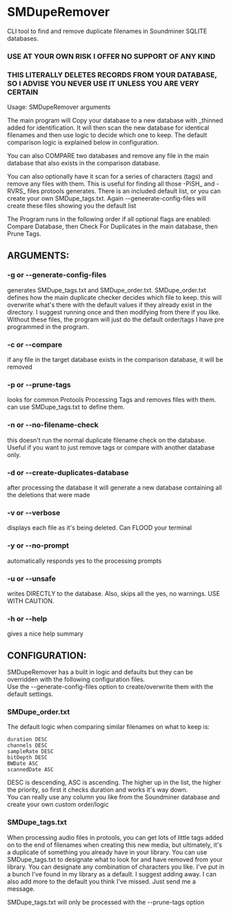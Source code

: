 # SMDupeRemover
 CLI tool to find and remove duplicate filenames in Soundminer SQLITE databases.  

### USE AT YOUR OWN RISK I OFFER NO SUPPORT OF ANY KIND
### THIS LITERALLY DELETES RECORDS FROM YOUR DATABASE, SO I ADVISE YOU NEVER USE IT UNLESS YOU ARE VERY CERTAIN

Usage: 
    SMDupeRemover <database> arguments

The main program will Copy your database to a new database with _thinned added for identification.  It will then scan the new database for identical filenames and then use logic to decide which one to keep.
The default comparison logic is explained below in configuration.  

You can also COMPARE two databases and remove any file in the main database that also exists in the comparison database.  

You can also optionally have it scan for a series of characters (tags) and remove any files with them.  This is useful for finding all those -PiSH_ and -RVRS_ files protools generates.  There is an included default list, or you can create your own SMDupe_tags.txt.  Again --geneerate-config-files will create these files showing you the default list

The Program runs in the following order if all optional flags are enabled:  
  Compare Database, then Check For Duplicates in the main database, then Prune Tags.


## ARGUMENTS:

### -g or --generate-config-files
generates SMDupe_tags.txt and SMDupe_order.txt. SMDupe_order.txt defines how the main duplicate checker decides which file to keep.  this will overwrite what's there with the default values if they already exist in the directory.  I suggest running once and then modifying from there if you like.  Without these files, the program will just do the default order/tags I have pre programmed in the program.

### -c or --compare <database2>
if any file in the target database exists in the comparison database, it will be removed

### -p or --prune-tags
looks for common Protools Processing Tags and removes files with them.  can use SMDupe_tags.txt to define them.

### -n or --no-filename-check
this doesn't run the normal duplicate filename check on the database.  Useful if you want to just remove tags or compare with another database only.

### -d or --create-duplicates-database
after processing the database it will generate a new database containing all the deletions that were made

### -v or --verbose
displays each file as it's being deleted.  Can FLOOD your terminal

### -y or --no-prompt
automatically responds yes to the processing prompts

### -u or --unsafe
writes DIRECTLY to the database.  Also, skips all the yes, no warnings.  USE WITH CAUTION.

### -h or --help
gives a nice help summary

## CONFIGURATION:
SMDupeRemover has a built in logic and defaults but they can be overridden with the following configuration files.  
Use the --generate-config-files option to create/overwrite them with the default settings.

### SMDupe_order.txt

The default logic when comparing similar filenames on what to keep is:  

    duration DESC  
    channels DESC  
    sampleRate DESC  
    bitDepth DESC  
    BWDate ASC  
    scannedDate ASC  

DESC is descending, ASC is ascending. The higher up in the list, the higher the priority, so first it checks duration and works it's way down.  
You can really use any column you like from the Soundminer database and create your own custom order/logic

### SMDupe_tags.txt
When processing audio files in protools, you can get lots of little tags added on to the end of filenames when creating this new media, but ultimately, it's a duplicate of something you already have in your library.  You can use SMDupe_tags.txt to designate what to look for and have removed from your library. You can designate any combination of characters you like.  I've put in a bunch I've found in my library as a default.  I suggest adding away.  I can also add more to the default you think I've missed.  Just send me a message.

SMDupe_tags.txt will only be processed with the --prune-tags option



 
    


